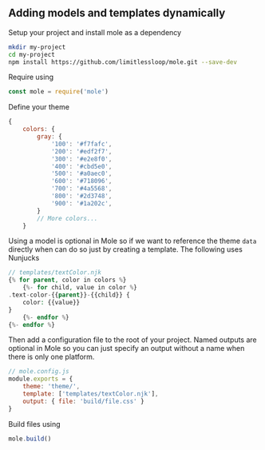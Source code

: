 ## Adding models and templates dynamically

Setup your project and install mole as a dependency

```bash
mkdir my-project
cd my-project
npm install https://github.com/limitlessloop/mole.git --save-dev
```

Require using 

```js
const mole = require('mole')
```

Define your theme

```js
{
	colors: {
		gray: {
    		'100': '#f7fafc',
			'200': '#edf2f7',
			'300': '#e2e8f0',
			'400': '#cbd5e0',
			'500': '#a0aec0',
			'600': '#718096',
			'700': '#4a5568',
			'800': '#2d3748',
			'900': '#1a202c',
    	}
        // More colors...
    }
```

Using a model is optional in Mole so if we want to reference the theme `data` directly when can do so just by creating a template. The following uses Nunjucks

```php
// templates/textColor.njk
{% for parent, color in colors %}
	{%- for child, value in color %}
.text-color-{{parent}}-{{child}} {
	color: {{value}}
}
	{%- endfor %}
{%- endfor %}
```

Then add a configuration file to the root of your project. Named outputs are optional in Mole so you can just specify an output without a name when there is only one platform.

```js
// mole.config.js
module.exports = {
	theme: 'theme/',
	template: ['templates/textColor.njk'],
	output: { file: 'build/file.css' }
}
```

Build files using

```js
mole.build()
```
